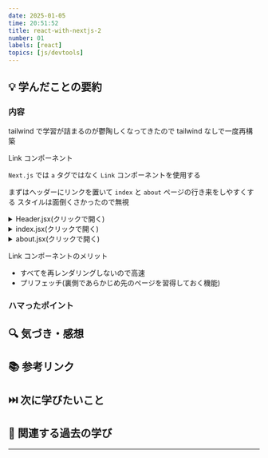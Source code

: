 ```yaml
---
date: 2025-01-05
time: 20:51:52
title: react-with-nextjs-2
number: 01
labels: [react]
topics: [js/devtools]
---
```


## 💡 学んだことの要約

### 内容

tailwind で学習が詰まるのが鬱陶しくなってきたので
tailwind なしで一度再構築

Link コンポーネント

`Next.js` では `a` タグではなく `Link` コンポーネントを使用する

まずはヘッダーにリンクを置いて `index` と `about` ページの行き来をしやすくする
スタイルは面倒くさかったので無視

<details>
<summary>Header.jsx(クリックで開く)</summary>

```jsx
import Link from 'next/link';

export default function Header() {
  return (
    <header>
      <Link href="/">Index Page</Link>
      <Link href="/about">About Page</Link>
    </header>
  );
}
```

</details>

<details>
<summary>index.jsx(クリックで開く)</summary>

```jsx
import { Geist, Geist_Mono } from 'next/font/google';
import Head from 'next/head';

import Footer from '@/components/Footer';
import Header from '@/components/Header';
import Main from '@/components/Main';
import styles from '@/styles/Home.module.css';

const geistSans = Geist({
  variable: '--font-geist-sans',
  subsets: ['latin'],
});

const geistMono = Geist_Mono({
  variable: '--font-geist-mono',
  subsets: ['latin'],
});

export default function Home() {
  return (
    <>
      <Head>
        <title>Create Next App</title>
        <meta name="description" content="Generated by create next app" />
        <meta name="viewport" content="width=device-width, initial-scale=1" />
        <link rel="icon" href="/favicon.ico" />
      </Head>
      <div
        className={`${styles.page} ${geistSans.variable} ${geistMono.variable}`}
      >
        <Header />
        <Main title="index" />
        <Footer />
      </div>
    </>
  );
}
```

</details>

<details>
<summary>about.jsx(クリックで開く)</summary>

```jsx
import { Geist, Geist_Mono } from 'next/font/google';
import Head from 'next/head';

import Footer from '@/components/Footer';
import Header from '@/components/Header';
import Main from '@/components/Main';
import styles from '@/styles/Home.module.css';

const geistSans = Geist({
  variable: '--font-geist-sans',
  subsets: ['latin'],
});

const geistMono = Geist_Mono({
  variable: '--font-geist-mono',
  subsets: ['latin'],
});

export default function Home() {
  return (
    <>
      <Head>
        <title>Create Next App</title>
        <meta name="description" content="Generated by create next app" />
        <meta name="viewport" content="width=device-width, initial-scale=1" />
        <link rel="icon" href="/favicon.ico" />
      </Head>
      <div
        className={`${styles.page} ${geistSans.variable} ${geistMono.variable}`}
      >
        <Header />
        <Main title="about" />
        <Footer />
      </div>
    </>
  );
}
```

</details>

Link コンポーネントのメリット

- すべてを再レンダリングしないので高速
- プリフェッチ(裏側であらかじめ先のページを習得しておく機能)

### ハマったポイント

## 🔍 気づき・感想

## 📚 参考リンク

## ⏭️ 次に学びたいこと

## 📌 関連する過去の学び

---
